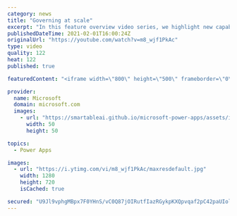 ```yaml
---
category: news
title: "Governing at scale"
excerpt: "In this feature overview video series, we highlight new capabilities included in the latest update to Microsoft Power Apps.  Microsoft's Power Platform is a rich ecosystem of more than three hundred Microsoft and non-Microsoft connectors that can be leveraged by apps and flows. We are proud to introduce"
publishedDateTime: 2021-02-01T16:00:24Z
originalUrl: "https://youtube.com/watch?v=m8_wjf1PkAc"
type: video
quality: 122
heat: 122
published: true

featuredContent: "<iframe width=\"800\" height=\"500\" frameborder=\"0\" src=\"https://www.youtube.com/embed/m8_wjf1PkAc\" allow=\"accelerometer; autoplay; encrypted-media; gyroscope; picture-in-picture\" allowfullscreen></iframe>"

provider:
  name: Microsoft
  domain: microsoft.com
  images:
    - url: "https://smartableai.github.io/microsoft-power-apps/assets/images/organizations/microsoft.com-50x50.jpg"
      width: 50
      height: 50

topics:
  - Power Apps

images:
  - url: "https://i.ytimg.com/vi/m8_wjf1PkAc/maxresdefault.jpg"
    width: 1280
    height: 720
    isCached: true

secured: "U9Jl9vphgMBpx7F0YHnS/vC0Q87jOIRutfIazRGykpKXQpvqaf2pC42paUIolZwnvMxtbGI2nX/enyKYad1sZvikg2knAXLDz7wrO4aQuZl+17pfh9Y3wbui/eGMywc/HnDgJr0RSN/WPT0EEB9XkcrQRTGdApu81QNkbxFvIrtYuoNuwFtXgUii+ZIM+h65j3TyekjnZB4dbSYd+euBODvrXIYs9i7DbUjIA+0WWWyJkAkXNjeUuuEieG1dUezj7vAoi0WKc9+KSmGxvnL5oqsUOVVXejI11ycI077WWsWkzY2DLjYi0j47b4qqs1htE9x1KNLcZAuHFztmuKiW9DkX7vvMxbQTGIFkYXqHCUeUMiReyJu0sBGapJZ3j+JZ8f1dewgKpiFA3IumyRnGEKWmjM0tCEsP7PFqapiJEGQ=;WUnm3Bj9uuhjOUR6TNi/Mg=="
---
```


